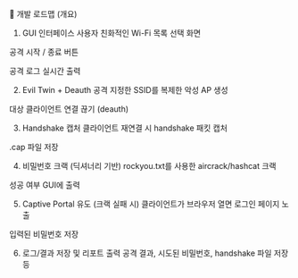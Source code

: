 📌 개발 로드맵 (개요)
1. GUI 인터페이스
사용자 친화적인 Wi-Fi 목록 선택 화면

공격 시작 / 종료 버튼

공격 로그 실시간 출력

2. Evil Twin + Deauth 공격
지정한 SSID를 복제한 악성 AP 생성

대상 클라이언트 연결 끊기 (deauth)

3. Handshake 캡처
클라이언트 재연결 시 handshake 패킷 캡처

.cap 파일 저장

4. 비밀번호 크랙 (딕셔너리 기반)
rockyou.txt를 사용한 aircrack/hashcat 크랙

성공 여부 GUI에 출력

5. Captive Portal 유도 (크랙 실패 시)
클라이언트가 브라우저 열면 로그인 페이지 노출

입력된 비밀번호 저장

6. 로그/결과 저장 및 리포트 출력
공격 결과, 시도된 비밀번호, handshake 파일 저장 등


